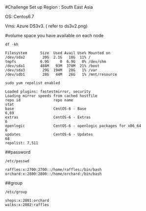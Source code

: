 
#Challenge Set up
Region : South East Asia

OS: Centos6.7

Vms: Azure DS3v3.  ( refer to ds3v2.png)


#volume space you have available on each node
```
df -kh
```
```
Filesystem      Size  Used Avail Use% Mounted on
/dev/sda2        20G  2.1G   18G  11% /
tmpfs           6.9G     0  6.9G   0% /dev/shm
/dev/sda1       488M   93M  370M  21% /boot
/dev/sda3        29G  194M   28G   1% /var
/dev/sdb1        28G   44M   26G   1% /mnt/resource
```


```
sudo yum repolist enabled
```
```
Loaded plugins: fastestmirror, security
Loading mirror speeds from cached hostfile
repo id               repo name                                            stat
base                  CentOS-6 - Base                                      6,69
extras                CentOS-6 - Extras                                       6
openlogic             CentOS-6 - openlogic packages for x86_64                6
updates               CentOS-6 - Updates                                     68
repolist: 7,511
```

##password
```
/etc/passwd
```
```
raffles:x:2700:2700::/home/raffles:/bin/bash
orchard:x:2800:2800::/home/orchard:/bin/bash
```

##group
```
/etc/group
```
```
shops:x:2801:orchard
walks:x:2802:raffles
```
